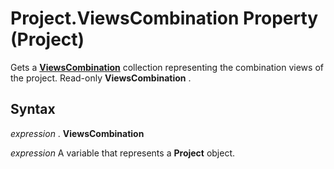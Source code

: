 
# Project.ViewsCombination Property (Project)

Gets a  **[ViewsCombination](34e4559a-5eb4-02be-8ad6-bdd3839d91db.md)** collection representing the combination views of the project. Read-only **ViewsCombination** .


## Syntax

 _expression_ . **ViewsCombination**

 _expression_ A variable that represents a **Project** object.

